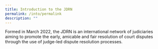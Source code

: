 ```yaml
---
title: Introduction to the JDRN
permalink: /into/permalink
description: ""
---
```

Formed in March 2022, the JDRN is an international network of judiciaries aiming to promote the early, amicable and fair resolution of court disputes through the use of judge-led dispute resolution processes.